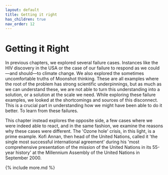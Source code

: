 ```yaml
---
layout: default
title: Getting it right
has_children: true
nav_order: 12
---
```


# Getting it Right

In previous chapters, we explored several failure cases. Instances like the HIV discovery in the USA or the case of our failure to respond as we could—and should—to climate change. We also explored the sometimes uncomfortable truths of Moonshot thinking. These are all examples where the root of the problem has strong scientific underpinnings, but as much as we can understand these, we are not able to turn this understanding into a solution, or a solution at the scale we need. While exploring these failure examples, we looked at the shortcomings and sources of this disconnect. This is a crucial part in understanding how we might have been able to do it better. To learn from these failures.

This chapter instead explores the opposite side, a few cases where we were indeed able to react, and in the same fashion, we examine the reasons why these cases were different. The 'Ozone hole' crisis, in this light, is a prime example. Kofi Annan, then head of the United Nations, called it 'the single most successful international agreement' during his 'most comprehensive presentation of the mission of the United Nations in its 55-year history' at the Millennium Assembly of the United Nations in September 2000.

{% include more.md %}
